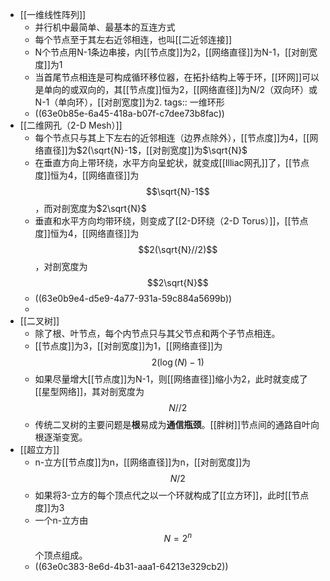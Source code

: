 - [[一维线性阵列]]
	- 并行机中最简单、最基本的互连方式
	- 每个节点至于其左右近邻相连，也叫[[二近邻连接]]
	- N个节点用N-1条边串接，内[[节点度]]为2，[[网络直径]]为N-1，[[对剖宽度]]为1
	- 当首尾节点相连是可构成循环移位器，在拓扑结构上等于环，[[环网]]可以是单向的或双向的，其[[节点度]]恒为2，[[网络直径]]为N/2（双向环）或N-1（单向环），[[对剖宽度]]为2.
	  tags:: 一维环形
	- ((63e0b85e-6a45-418a-b07f-c7dee73b8fac))
- [[二维网孔（2-D Mesh）]]
	- 每个节点只与其上下左右的近邻相连（边界点除外），[[节点度]]为4，[[网络直径]]为$2(\sqrt{N}-1$，[[对剖宽度]]为$\sqrt{N}$
	- 在垂直方向上带环绕，水平方向呈蛇状，就变成[[Illiac网孔]]了，[[节点度]]恒为4，[[网络直径]]为$$\sqrt{N}-1$$，而对剖宽度为$2\sqrt{N}$
	- 垂直和水平方向均带环绕，则变成了[[2-D环绕（2-D Torus）]]，[[节点度]]恒为4，[[网络直径]]为$$2(\sqrt{N}//2)$$ ，对剖宽度为$$2\sqrt{N}$$
	- ((63e0b9e4-d5e9-4a77-931a-59c884a5699b))
	-
- [[二叉树]]
	- 除了根、叶节点，每个内节点只与其父节点和两个子节点相连。
	- [[节点度]]为3，[[对剖宽度]]为1，[[网络直径]]为$$2(\log(N)-1)$$
	- 如果尽量增大[[节点度]]为N-1，则[[网络直径]]缩小为2，此时就变成了[[星型网络]]，其对剖宽度为$$N//2$$
	- 传统二叉树的主要问题是**根**易成为**通信瓶颈**。[[胖树]]节点间的通路自叶向根逐渐变宽。
- [[超立方]]
	- n-立方[[节点度]]为n，[[网络直径]]为n，[[对剖宽度]]为$$N/2$$
	- 如果将3-立方的每个顶点代之以一个环就构成了[[立方环]]，此时[[节点度]]为3
	- 一个n-立方由$$N=2^n$$个顶点组成。
	- ((63e0c383-8e6d-4b31-aaa1-64213e329cb2))